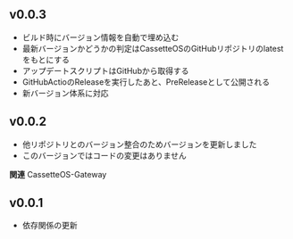 ## v0.0.3
- ビルド時にバージョン情報を自動で埋め込む
- 最新バージョンかどうかの判定はCassetteOSのGitHubリポジトリのlatestをもとにする
- アップデートスクリプトはGitHubから取得する
- GitHubActioのReleaseを実行したあと、PreReleaseとして公開される
- 新バージョン体系に対応

## v0.0.2
- 他リポジトリとのバージョン整合のためバージョンを更新しました
- このバージョンではコードの変更はありません

**関連**
CassetteOS-Gateway

## v0.0.1
- 依存関係の更新
